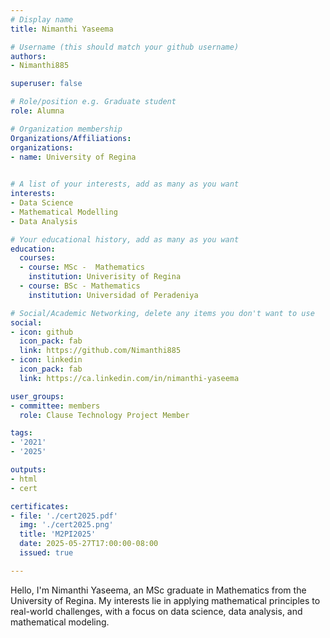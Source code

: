 ```yaml
---
# Display name
title: Nimanthi Yaseema

# Username (this should match your github username)
authors:
- Nimanthi885

superuser: false

# Role/position e.g. Graduate student
role: Alumna

# Organization membership
Organizations/Affiliations:
organizations:
- name: University of Regina
 

# A list of your interests, add as many as you want
interests:
- Data Science
- Mathematical Modelling
- Data Analysis

# Your educational history, add as many as you want
education:
  courses:
  - course: MSc -  Mathematics
    institution: Univerisity of Regina
  - course: BSc - Mathematics
    institution: Universidad of Peradeniya

# Social/Academic Networking, delete any items you don't want to use
social:
- icon: github
  icon_pack: fab
  link: https://github.com/Nimanthi885
- icon: linkedin
  icon_pack: fab
  link: https://ca.linkedin.com/in/nimanthi-yaseema

user_groups:
- committee: members
  role: Clause Technology Project Member

tags:
- '2021'
- '2025'

outputs:
- html
- cert

certificates:
- file: './cert2025.pdf'
  img: './cert2025.png'
  title: 'M2PI2025'
  date: 2025-05-27T17:00:00-08:00
  issued: true

---
```

Hello, I'm Nimanthi Yaseema, an MSc graduate in Mathematics from the University
of Regina. My interests lie in applying mathematical principles to real-world
challenges, with a focus on data science, data analysis, and mathematical
modeling.

